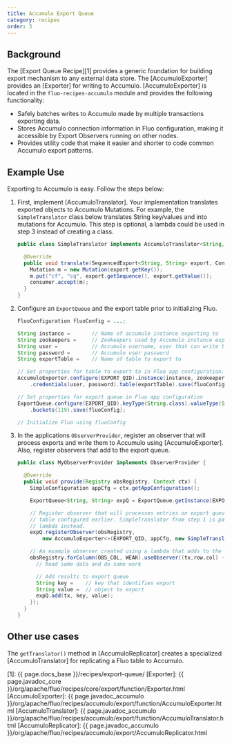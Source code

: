 ```yaml
---
title: Accumulo Export Queue
category: recipes
order: 3
---
```


## Background

The [Export Queue Recipe][1] provides a generic foundation for building export mechanism to any
external data store. The [AccumuloExporter] provides an [Exporter] for writing to
Accumulo. [AccumuloExporter] is located in the `fluo-recipes-accumulo` module and provides the
following functionality:

 * Safely batches writes to Accumulo made by multiple transactions exporting data.
 * Stores Accumulo connection information in Fluo configuration, making it accessible by Export
   Observers running on other nodes.
 * Provides utility code that make it easier and shorter to code common Accumulo export patterns.

## Example Use

Exporting to Accumulo is easy. Follow the steps below:

1.  First, implement [AccumuloTranslator].  Your implementation translates exported
    objects to Accumulo Mutations. For example, the `SimpleTranslator` class below translates String
    key/values and into mutations for Accumulo.  This step is optional, a lambda could
    be used in step 3 instead of creating a class.

    ```java
    public class SimpleTranslator implements AccumuloTranslator<String,String> {

      @Override
      public void translate(SequencedExport<String, String> export, Consumer<Mutation> consumer) {
        Mutation m = new Mutation(export.getKey());
        m.put("cf", "cq", export.getSequence(), export.getValue());
        consumer.accept(m);
      }
    }
    ```

2.  Configure an `ExportQueue` and the export table prior to initializing Fluo.

    ```java
    FluoConfiguration fluoConfig = ...;

    String instance =       // Name of accumulo instance exporting to
    String zookeepers =     // Zookeepers used by Accumulo instance exporting to
    String user =           // Accumulo username, user that can write to exportTable
    String password =       // Accumulo user password
    String exportTable =    // Name of table to export to

    // Set properties for table to export to in Fluo app configuration.
    AccumuloExporter.configure(EXPORT_QID).instance(instance, zookeepers)
        .credentials(user, password).table(exportTable).save(fluoConfig);

    // Set properties for export queue in Fluo app configuration
    ExportQueue.configure(EXPORT_QID).keyType(String.class).valueType(String.class)
        .buckets(119).save(fluoConfig);

    // Initialize Fluo using fluoConfig
    ```

3.  In the applications `ObserverProvider`, register an observer that will process exports and write
    them to Accumulo using [AccumuloExporter].  Also, register observers that add to the export
    queue.

    ```java
    public class MyObserverProvider implements ObserverProvider {

      @Override
      public void provide(Registry obsRegistry, Context ctx) {
        SimpleConfiguration appCfg = ctx.getAppConfiguration();

        ExportQueue<String, String> expQ = ExportQueue.getInstance(EXPORT_QID, appCfg);

        // Register observer that will processes entries on export queue and write them to the Accumulo
        // table configured earlier. SimpleTranslator from step 1 is passed here, could have used a
        // lambda instead.
        expQ.registerObserver(obsRegistry,
            new AccumuloExporter<>(EXPORT_QID, appCfg, new SimpleTranslator()));

        // An example observer created using a lambda that adds to the export queue.
        obsRegistry.forColumn(OBS_COL, WEAK).useObserver((tx,row,col) -> {
          // Read some data and do some work

          // Add results to export queue
          String key =    // key that identifies export
          String value =  // object to export
          expQ.add(tx, key, value);
        });
      }
    }
    ```

## Other use cases

The `getTranslator()` method in [AccumuloReplicator] creates a specialized [AccumuloTranslator] for replicating a Fluo table to Accumulo.

[1]: {{ page.docs_base }}/recipes/export-queue/
[Exporter]: {{ page.javadoc_core }}/org/apache/fluo/recipes/core/export/function/Exporter.html
[AccumuloExporter]: {{ page.javadoc_accumulo }}/org/apache/fluo/recipes/accumulo/export/function/AccumuloExporter.html
[AccumuloTranslator]: {{ page.javadoc_accumulo }}/org/apache/fluo/recipes/accumulo/export/function/AccumuloTranslator.html
[AccumuloReplicator]: {{ page.javadoc_accumulo }}/org/apache/fluo/recipes/accumulo/export/AccumuloReplicator.html

